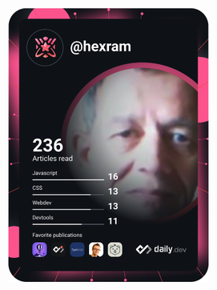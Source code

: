 <a href="https://github.com/hexram/hexram"><img src="https://github.com/hexram/hexram/blob/master/devcard.svg" width="400" alt="Héctor Ramírez's Dev Card"/></a>
